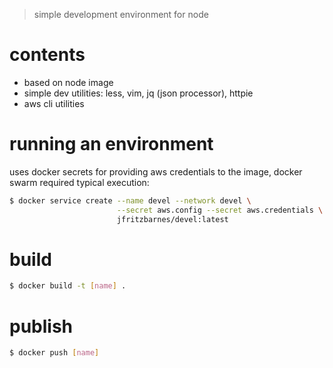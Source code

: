 > simple development environment for node

# contents

* based on node image
* simple dev utilities: less, vim, jq (json processor), httpie
* aws cli utilities

# running an environment

uses docker secrets for providing aws credentials to the image, docker swarm required
typical execution:

```sh
$ docker service create --name devel --network devel \
                        --secret aws.config --secret aws.credentials \
                        jfritzbarnes/devel:latest
```
# build

```sh
$ docker build -t [name] .
```

# publish

```sh
$ docker push [name]
```
